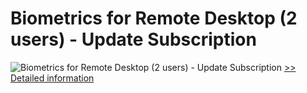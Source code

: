 # Biometrics for Remote Desktop (2 users) - Update Subscription
![Biometrics for Remote Desktop (2 users) - Update Subscription](https://mycommerce.akamaized.net/api/pimages/P300765880/BIG/300765880.GIF)
[>> Detailed information](https://secure.shareit.com/shareit/product.html?productid=300765880&affiliateid=200057808)